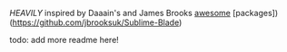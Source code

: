 *HEAVILY* inspired by Daaain's and James Brooks [awesome](https://github.com/daaain/Handlebars) [packages])(https://github.com/jbrooksuk/Sublime-Blade)

todo: add more readme here!
